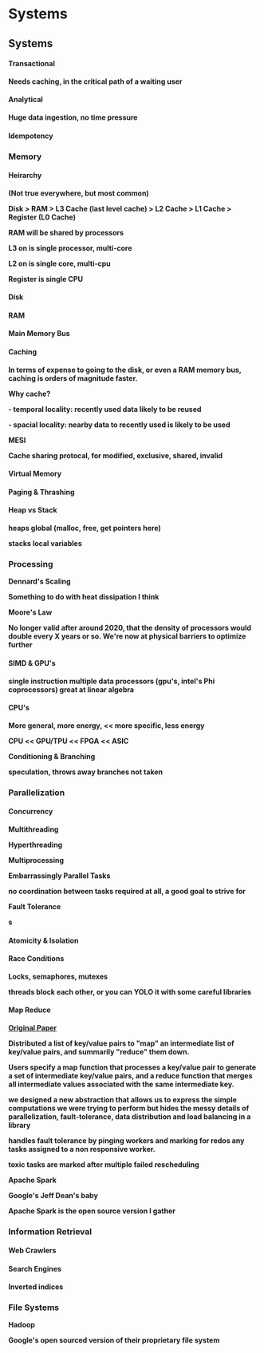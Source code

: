 # Systems

## **Systems**

#### **Transactional**

**Needs caching, in the critical path of a waiting user**

#### **Analytical**

**Huge data ingestion, no time pressure**  


#### **Idempotency**

### **Memory**

#### **Heirarchy**

**\(Not true everywhere, but most common\)**

**Disk &gt; RAM &gt; L3 Cache \(last level cache\) &gt; L2 Cache &gt; L1 Cache &gt; Register \(L0 Cache\)**

**RAM will be shared by processors**

**L3 on is single processor, multi-core**

**L2 on is single core, multi-cpu**

**Register is single CPU**

#### **Disk**

#### **RAM**

#### **Main Memory Bus**

#### **Caching**

**In terms of expense to going to the disk, or even a RAM memory bus, caching is orders of magnitude faster.**

**Why cache?**

**- temporal locality: recently used data likely to be reused**

**- spacial locality: nearby data to recently used is likely to be used**

**MESI**

**Cache sharing protocal, for modified, exclusive, shared, invalid**  


#### **Virtual Memory**

#### **Paging & Thrashing**

#### **Heap vs Stack**

**heaps global \(malloc, free, get pointers here\)**

**stacks local variables**  


### **Processing**

**Dennard's Scaling**

**Something to do with heat dissipation I think**

**Moore's Law**

**No longer valid after around 2020, that the density of processors would double every X years or so. We're now at physical barriers to optimize further**  


#### **SIMD & GPU's**

**single instruction multiple data processors \(gpu's, intel's Phi coprocessors\) great at linear algebra**

#### **CPU's**

**More general, more energy, &lt;&lt; more specific, less energy**

**CPU &lt;&lt; GPU/TPU &lt;&lt; FPGA &lt;&lt; ASIC**  


**Conditioning & Branching**

**speculation, throws away branches not taken**  
  


### **Parallelization**

#### **Concurrency**

**Multithreading**

**Hyperthreading**

**Multiprocessing**

**Embarrassingly Parallel Tasks**

**no coordination between tasks required at all, a good goal to strive for**

**Fault Tolerance**

**s**

#### **Atomicity & Isolation**

#### **Race Conditions**

**Locks, semaphores, mutexes**

**threads block each other, or you can YOLO it with some careful libraries**

#### **Map Reduce** 

[**Original Paper**](https://drive.google.com/open?id=1Z0Y7_ZyBDYh_QLYqU4tl4kT37WN8UeQZ)

**Distributed a list of key/value pairs to "map" an intermediate list of key/value pairs, and summarily "reduce" them down.**  


**Users specify a map function that processes a key/value pair to generate a set of intermediate key/value pairs, and a reduce function that merges all intermediate values associated with the same intermediate key.**  


**we designed a new abstraction that allows us to express the simple computations we were trying to perform but hides the messy details of parallelization, fault-tolerance, data distribution and load balancing in a library**  


**handles fault tolerance by pinging workers and marking for redos any tasks assigned to a non responsive worker.**

**toxic tasks are marked after multiple failed rescheduling**

**Apache Spark**

**Google's Jeff Dean's baby**

**Apache Spark is the open source version I gather**  


### **Information Retrieval**

#### **Web Crawlers**

#### **Search Engines**

**Inverted indices**

### **File Systems**

**Hadoop**

**Google's open sourced version of their proprietary file system**  


